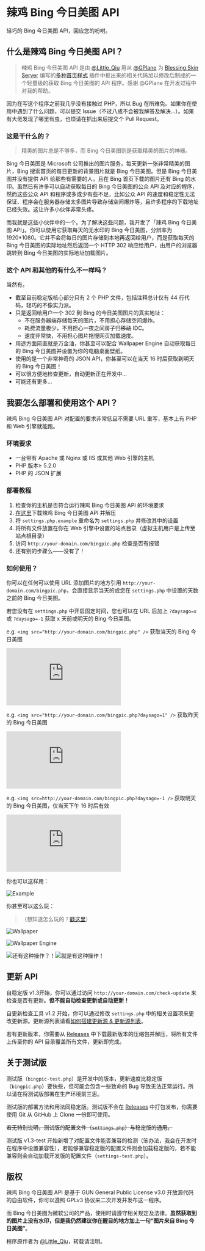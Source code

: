 # 辣鸡 Bing 今日美图 API

轻巧的 Bing 今日美图 API，回应您的吩咐。

## 什么是辣鸡 Bing 今日美图 API？

> 辣鸡 Bing 今日美图 API 是由 [@Little_Qiu](https://www.littleqiu.net) 用从 [@GPlane](http://www.gplane.win/) 为 [Blessing Skin Server](https://github.com/printempw/blessing-skin-server) 编写的[多种首页样式](http://plugin.gplane.win/home/market/plugin/1) 插件中抠出来的相关代码加以修改后制成的一个轻量级的获取 Bing 今日美图的 API 程序。感谢 @GPlane 在开发过程中对我的帮助。

因为在写这个程序之前我几乎没有接触过 PHP，所以 Bug 在所难免。如果你在使用中遇到了什么问题，可以提交 Issue（不过八成不会被我解答及解决...）。如果有大佬发现了哪里有虫，也烦请在抓出来后提交个 Pull Request。

### 这是干什么的？

> 精美的图片总是不够多，而 Bing 今日美图则是获取精美的图片的神器。

Bing 今日美图是 Microsoft 公司推出的图片服务，每天更新一张非常精美的图片，Bing 搜索首页的每日更新的背景图片就是 Bing 今日美图。但是 Bing 今日美图并没有提供 API 给那些有需要的人，且在 Bing 首页下载的图片还有 Bing 的水印。虽然已有许多可以自动获取每日的 Bing 今日美图的公众 API 及对应的程序，然而这些公众 API 和程序或多或少有些不足，比如公众 API 的速度和稳定性无法保证、程序会在服务器存储太多图片导致存储空间爆炸等，且许多程序的下载地址已经失效。这让许多小伙伴非常头疼。

而我就是这些小伙伴中的一个。为了解决这些问题，我开发了「辣鸡 Bing 今日美图 API」。你可以使用它获取每天的无水印的 Bing 今日美图，分辨率为 1920*1080。它并不会将每日的图片存储到本地再返回给用户，而是获取每天的 Bing 今日美图的实际地址然后返回一个 HTTP 302 响应给用户，由用户的浏览器跳转到 Bing 今日美图的实际地址加载图片。

### 这个 API 和其他的有什么不一样吗？

当然有。

- 截至目前稳定版核心部分只有 2 个 PHP 文件，包括注释总计仅有 44 行代码，轻巧的不像实力派。
- 只是返回给用户一个 302 到 Bing 的今日美图图片的真实地址：
  - 不在服务器端存储每天的图片，不用担心存储空间爆炸。
  - 耗费流量极少，不用担心一夜之间房子归~~移动~~ IDC。
  - 速度非常快，不用担心图片拖慢网页加载速度。 
- 用途方面简直就是万金油，你甚至可以配合 Wallpaper Engine 自动获取每日的 Bing 今日美图并设置为你的电脑桌面壁纸。
- 使用的是一个非常神奇的 JSON API，你甚至可以在当天 16 时后获取到明天的 Bing 今日美图！
- 可以很方便地检查更新，自动更新正在开发中...
- 可能还有更多...

## 我要怎么部署和使用这个 API？

辣鸡 Bing 今日美图 API 对配置的要求非常低且不需要 URL 重写，基本上有 PHP 和 Web 引擎就能跑。

### 环境要求

- 一台带有 Apache 或 Nginx 或 IIS 或其他 Web 引擎的主机
- PHP 版本≥ 5.2.0
- PHP 的 JSON 扩展

### 部署教程

1. 检查你的主机是否符合运行辣鸡 Bing 今日美图 API 的环境要求
2. [在这里](https://github.com/Minecraft-LittleQiu/laji-bing-pic-api/releases)下载辣鸡 Bing 今日美图 API 并解压
3. 将 ``settings.php.example`` 重命名为 ``settings.php`` 并修改其中的设置
4. 将所有文件放置在你在 Web 引擎中设置的站点目录（虚拟主机用户是上传至站点根目录）
5. 访问 ``http://your-domain.com/bingpic.php`` 检查是否有报错
6. 还有别的步骤么——没有了！

### 如何使用？

你可以在任何可以使用 URL 添加图片的地方引用 ``http://your-domain.com/bingpic.php``，会直接显示当天的或您在 ``settings.php`` 中设置的天数之前的 Bing 今日美图。

若您没有在 ``settings.php`` 中开启固定时间，您也可以在 URL 后加上 ``?daysago=x`` 或 ``?daysago=-1`` 获取 x 天前或明天的 Bing 今日美图。

e.g.  ``<img src="http://your-domain.com/bingpic.php" />`` 获取当天的 Bing 今日美图

![Eexample](https://www.littleqiu.net/bingpic/bingpic.php)

e.g. ``<img src="http://your-domain.com/bingpic.php?daysago=1" />`` 获取昨天的 Bing 今日美图

![昨天的 Bing 今日美图](https://www.littleqiu.net/bingpic/bingpic.php?daysago=1)

e.g. ``<img src=http://your-domain.com/bingpic.php?daysago=-1 />`` 获取明天的 Bing 今日美图，仅当天下午 16 时后有效

![明天的 Bing 今日美图](https://www.littleqiu.net/bingpic/bingpic.php?daysago=-1)

你也可以这样用：

![Example](https://www.littleqiu.net/wp-content/uploads/2017/06/QQ截图20170531201131.png)

 你甚至可以这么玩：

> （想知道怎么玩的？[戳这里](https://github.com/Minecraft-LittleQiu/laji-bing-pic-api/wiki/%E5%B0%86-Bing-%E4%BB%8A%E6%97%A5%E7%BE%8E%E5%9B%BE%E8%AE%BE%E4%B8%BA%E7%94%B5%E8%84%91%E6%A1%8C%E9%9D%A2%E5%A3%81%E7%BA%B8)）

![Wallpaper](https://www.littleqiu.net/wp-content/uploads/2017/06/图像-2.png)

![Wallpaper Engine](https://www.littleqiu.net/wp-content/uploads/2017/06/图像-3.png)

![还有这种操作？！](https://www.littleqiu.net/wp-content/uploads/2017/06/Cache_-604f82923c68bb83..jpg)![就是有这种操作！](https://www.littleqiu.net/wp-content/uploads/2017/06/Cache_6420743cd7bcf867..jpg)

## 更新 API

自稳定版 v1.3开始，你可以通过访问 ``http://your-domain.com/check-update`` 来检查是否有更新。**但不能自动检查更新或自动更新！**

自更新检查工具 v1.2 开始，你可以通过修改 ``settings.php`` 中的相关设置项来更改更新源。更新源列表请看[如何搭建更新源 & 更新源列表](https://github.com/Minecraft-LittleQiu/laji-bing-pic-api/wiki/如何搭建更新源-&-更新源列表)。

若有更新版本，你需要从 [Releases](https://github.com/Minecraft-LittleQiu/laji-bing-pic-api/releases) 中下载最新版本的压缩包并解压，将所有文件上传至你的 API 目录覆盖所有文件，更新即完成。

## 关于测试版

测试版（``bingpic-test.php``）是开发中的版本，更新速度比稳定版（``bingpic.php``）要快些，但可能会包含一些致命的 Bug 导致无法正常运行。所以请在将测试版部署在生产环境前三思。

测试版的部署方法和用法同稳定版。测试版不会在 [Releases](https://gtihub.com/Minecraft-LittleQiu/laji-bing-pic-api/releases) 中打包发布，你需要使用 Git 从 GitHub 上 Clone 一份即可使用。

~~若无特别说明，测试版的配置文件（``settings.php``）与稳定版的通用。~~

测试版 v1.3-test 开始新增了对配置文件能否兼容的检测（笨办法，我会在开发时在程序中设置兼容性），若能够兼容稳定版的配置文件则会加载稳定版的，若不能兼容则会自动加载开发版的配置文件（``settings-test.php``）。

## **版权**

辣鸡 Bing 今日美图 API 是基于 GUN General Public License v3.0 开放源代码的自由软件，你可以遵照 GPLv3 协议来二次开发并发布这一程序。

而 Bing 今日美图为微软公司的产品，使用时请遵守相关规定及法律。**虽然获取到的图片上没有水印，但是我仍然建议你在醒目的地方加上一句“图片来自 Bing 今日美图”**。 

程序原作者为 [@Little_Qiu](https://www.littleqiu.net/)，转载请注明。
